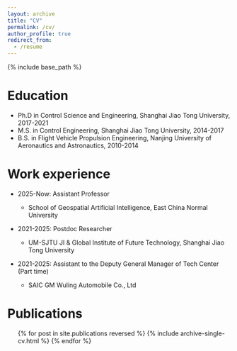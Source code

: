 ```yaml
---
layout: archive
title: "CV"
permalink: /cv/
author_profile: true
redirect_from:
  - /resume
---
```


{% include base_path %}

Education
======
* Ph.D in Control Science and Engineering, Shanghai Jiao Tong University, 2017-2021
* M.S. in Control Engineering, Shanghai Jiao Tong University, 2014-2017
* B.S. in Flight Vehicle Propulsion Engineering, Nanjing University of Aeronautics and Astronautics, 2010-2014

Work experience
======

* 2025-Now: Assistant Professor
  * School of Geospatial Artificial Intelligence, East China Normal University

* 2021-2025: Postdoc Researcher
  * UM-SJTU JI & Global Institute of Future Technology, Shanghai Jiao Tong University


* 2021-2025: Assistant to the Deputy General Manager of Tech Center (Part time)
  * SAIC GM Wuling Automobile Co., Ltd
  

<!-- * Summer 2015: Research Assistant
  * GitHub University
  * Duties included: Tagging issues
  * Supervisor: Professor Git -->
  
<!-- Skills
======
* Skill 1
* Skill 2
  * Sub-skill 2.1
  * Sub-skill 2.2
  * Sub-skill 2.3
* Skill 3 -->

Publications
======
  <ul>{% for post in site.publications reversed %}
    {% include archive-single-cv.html %}
  {% endfor %}</ul>
  
<!-- Talks
======
  <ul>{% for post in site.talks reversed %}
    {% include archive-single-talk-cv.html  %}
  {% endfor %}</ul> -->
  
<!-- Teaching
======
  <ul>{% for post in site.teaching reversed %}
    {% include archive-single-cv.html %}
  {% endfor %}</ul> -->
  
<!-- Service and leadership
======
* Currently signed in to 43 different slack teams -->
